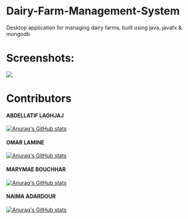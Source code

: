 # Dairy-Farm-Management-System

Desktop application for managing dairy farms, built using java, javafx &amp; mongodb

# Screenshots:

<img src="https://i.ibb.co/R4hXqm1/Splash-Screen.png">

# Contributors

<h4>ABDELLATIF LAGHJAJ</h4>

[![Anurag's GitHub stats](https://github-readme-stats.vercel.app/api?username=abdellatif-laghjaj&count_private=true&show_icons=true&theme=tokyonight)](https://github.com/omarlamin01/Dairy-Farm-Management-System)

<h4> OMAR LAMINE </h4>

[![Anurag's GitHub stats](https://github-readme-stats.vercel.app/api?username=omarlamin01&count_private=true&show_icons=true&theme=radical)](https://github.com/omarlamin01/Dairy-Farm-Management-System)

<h4> MARYMAE BOUCHHAR </h4>

[![Anurag's GitHub stats](https://github-readme-stats.vercel.app/api?username=MaryamBouchhar&count_private=true&show_icons=true&theme=tokyonight)](https://github.com/omarlamin01/Dairy-Farm-Management-System)

<h4> NAIMA ADARDOUR </h4>

[![Anurag's GitHub stats](https://github-readme-stats.vercel.app/api?username=naima&count_private=true&show_icons=true&theme=radical)](https://github.com/omarlamin01/Dairy-Farm-Management-System)
